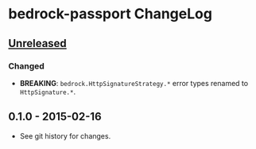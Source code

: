 # bedrock-passport ChangeLog

## [Unreleased]

### Changed
- **BREAKING**: `bedrock.HttpSignatureStrategy.*` error types renamed to `HttpSignature.*`.


## 0.1.0 - 2015-02-16

- See git history for changes.


[Unreleased]: https://github.com/olivierlacan/keep-a-changelog/compare/0.1.0...HEAD
